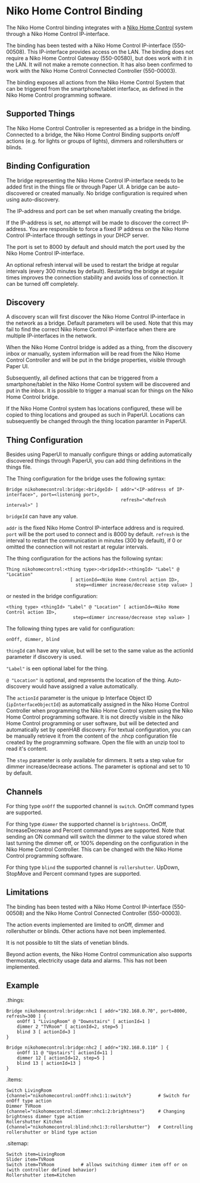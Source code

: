 # Niko Home Control Binding

The Niko Home Control binding integrates with a [Niko Home Control](http://www.nikohomecontrol.be/) system through a Niko Home Control IP-interface.

The binding has been tested with a Niko Home Control IP-interface (550-00508). This IP-interface provides access on the LAN. The binding does 
not require a Niko Home Control Gateway (550-00580), but does work with it in the LAN. It will not make a remote connection.
It has also been confirmed to work with the Niko Home Control Connected Controller (550-00003).

The binding exposes all actions from the Niko Home Control System that can be triggered from the smartphone/tablet interface, as defined in the Niko Home Control programming software.

## Supported Things

The Niko Home Control Controller is represented as a bridge in the binding.
Connected to a bridge, the Niko Home Control Binding supports on/off actions (e.g. for lights or groups of lights), dimmers and rollershutters or blinds.

## Binding Configuration

The bridge representing the Niko Home Control IP-interface needs to be added first in the things file or through Paper UI. A bridge can be auto-discovered or created manually. No bridge configuration is required when using auto-discovery.

The IP-address and port can be set when manually creating the bridge.

If the IP-address is set, no attempt will be made to discover the correct IP-address. You are responsible to force a fixed IP address on the Niko Home Control IP-interface through settings in your DHCP server.

The port is set to 8000 by default and should match the port used by the Niko Home Control IP-interface.

An optional refresh interval will be used to restart the bridge at regular intervals (every 300 minutes by default). Restarting the bridge at regular times improves the connection stability and avoids loss of connection. It can be turned off completely. 

## Discovery

A discovery scan will first discover the Niko Home Control IP-interface in the network as a bridge. Default parameters will be used. Note that this may fail to find the correct Niko Home Control IP-interface when there are multiple IP-interfaces in the network.

When the Niko Home Control bridge is added as a thing, from the discovery inbox or manually, system information will be read from the Niko Home Control Controller and will be put in the bridge properties, visible through Paper UI.

Subsequently, all defined actions that can be triggered from a smartphone/tablet in the Niko Home Control system will be discovered and put in the inbox.
It is possible to trigger a manual scan for things on the Niko Home Control bridge.

If the Niko Home Control system has locations configured, these will be copied to thing locations and grouped as such in PaperUI. Locations can subsequently be changed through the thing location paramter in PaperUI.

## Thing Configuration

Besides using PaperUI to manually configure things or adding automatically discovered things through PaperUI, you can add thing definitions in the things file.

The Thing configuration for the bridge uses the following syntax:

```
Bridge nikohomecontrol:bridge:<bridgeId> [ addr="<IP-address of IP-interface>", port=<listening port>,
                                           refresh="<Refresh interval>" ]
```

`bridgeId` can have any value.

`addr` is the fixed Niko Home Control IP-interface address and is required. `port` will be the port used to connect and is 8000 by default. `refresh` is the interval to restart the communication in minutes (300 by default), if 0 or omitted the connection will not restart at regular intervals.

The thing configuration for the actions has the following syntax:

```
Thing nikohomecontrol:<thing type>:<bridgeId>:<thingId> "Label" @ "Location"
                        [ actionId=<Niko Home Control action ID>,
                          step=<dimmer increase/decrease step value> ]
```

or nested in the bridge configuration:

```
<thing type> <thingId> "Label" @ "Location" [ actionId=<Niko Home Control action ID>,
                         step=<dimmer increase/decrease step value> ]
```
                               
The following thing types are valid for configuration:

```
onOff, dimmer, blind
```

`thingId` can have any value, but will be set to the same value as the actionId parameter if discovery is used.

`"Label"` is een optional label for the thing.

`@ "Location"` is optional, and represents the location of the thing. Auto-discovery would have assigned a value automatically.

The `actionId` parameter is the unique ip Interface Object ID (`ipInterfaceObjectId`) as automatically assigned in the Niko Home Control Controller when programming the Niko Home Control system using the Niko Home Control programming software. It is not directly visible in the Niko Home Control programming or user software, but will be detected and automatically set by openHAB discovery. For textual configuration, you can be manually retrieve it from the content of the .nhcp configuration file created by the programming software. Open the file with an unzip tool to read it's content.

The `step` parameter is only available for dimmers. It sets a step value for dimmer increase/decrease actions. The parameter is optional and set to 10 by default.

## Channels

For thing type `onOff` the supported channel is `switch`. OnOff command types are supported.

For thing type `dimmer` the supported channel is `brightness`. OnOff, IncreaseDecrease and Percent command types are supported. Note that sending an ON command will switch the dimmer to the value stored when last turning the dimmer off, or 100% depending on the configuration in the Niko Home Control Controller. This can be changed with the Niko Home Control programming software.

For thing type `blind` the supported channel is `rollershutter`. UpDown, StopMove and Percent command types are supported.


## Limitations

The binding has been tested with a Niko Home Control IP-interface (550-00508) and the Niko Home Control Connected Controller (550-00003).

The action events implemented are limited to onOff, dimmer and rollershutter or blinds. Other actions have not been implemented.

It is not possible to tilt the slats of venetian blinds.

Beyond action events, the Niko Home Control communication also supports thermostats, electricity usage data and alarms. This has not been implemented.

## Example

.things:

```
Bridge nikohomecontrol:bridge:nhc1 [ addr="192.168.0.70", port=8000, refresh=300 ] {
    onOff 1 "LivingRoom" @ "Downstairs" [ actionId=1 ]
    dimmer 2 "TVRoom" [ actionId=2, step=5 ]
    blind 3 [ actionId=3 ]
}

Bridge nikohomecontrol:bridge:nhc2 [ addr="192.168.0.110" ] {
    onOff 11 @ "Upstairs"[ actionId=11 ]
    dimmer 12 [ actionId=12, step=5 ]
    blind 13 [ actionId=13 ]
}
```

.items:

```
Switch LivingRoom       {channel="nikohomecontrol:onOff:nhc1:1:switch"}          # Switch for onOff type action
Dimmer TVRoom           {channel="nikohomecontrol:dimmer:nhc1:2:brightness"}     # Changing brightness dimmer type action
Rollershutter Kitchen   {channel="nikohomecontrol:blind:nhc1:3:rollershutter"}   # Controlling rollershutter or blind type action
```

.sitemap:

```
Switch item=LivingRoom
Slider item=TVRoom
Switch item=TVRoom          # allows switching dimmer item off or on (with controller defined behavior)
Rollershutter item=Kitchen
```
